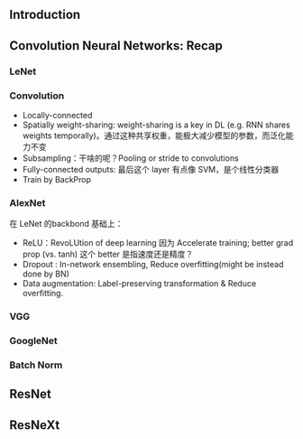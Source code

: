 ## Introduction

## Convolution Neural Networks: Recap
### LeNet

### Convolution
* Locally-connected
* Spatially weight-sharing: weight-sharing is a key in DL (e.g. RNN shares weights temporally)。通过这种共享权重，能极大减少模型的参数，而泛化能力不变
* Subsampling：干啥的呢？Pooling or stride to convolutions
* Fully-connected outputs: 最后这个 layer 有点像 SVM，是个线性分类器
* Train by BackProp

### AlexNet
在 LeNet 的backbond 基础上：

* ReLU：RevoLUtion of deep learning 因为 Accelerate training; better grad prop (vs. tanh) 这个 better 是指速度还是精度？
* Dropout : In-network ensembling, Reduce overfitting(might be instead done by BN)
* Data augmentation: Label-preserving transformation & Reduce overfitting.


### VGG

### GoogleNet

### Batch Norm

## ResNet
## ResNeXt



